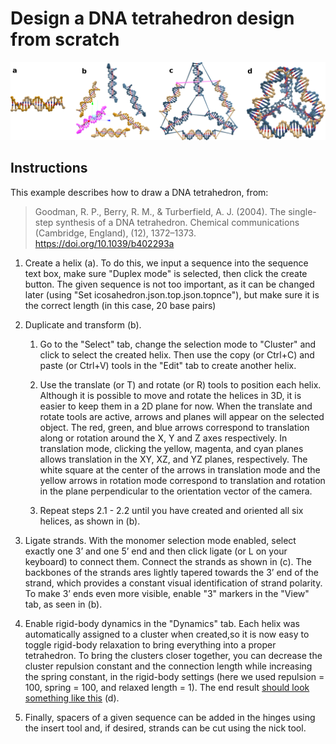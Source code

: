 # Design a DNA tetrahedron design from scratch

![](tetra.png)

## Instructions

This example describes how to draw a DNA tetrahedron, from:

> Goodman, R. P., Berry, R. M., & Turberfield, A. J. (2004). The single-step synthesis of a DNA tetrahedron. Chemical communications (Cambridge, England), (12), 1372–1373. https://doi.org/10.1039/b402293a


1. Create a helix (a). To do this, we input a sequence into the sequence text box, make sure "Duplex mode" is selected, then click the create button. The given sequence is not too important, as it can be changed later (using "Set icosahedron.json.top.json.topnce"), but make sure it is the correct length (in this case, 20 base pairs)

2. Duplicate and transform (b).
    1. Go to the "Select" tab, change the selection mode to "Cluster" and click to select the created helix. Then use the copy (or Ctrl+C) and paste (or Ctrl+V) tools in the "Edit" tab to create another helix.

    2. Use the translate (or T) and rotate (or R) tools to position each helix. Although it is possible to move and rotate the helices in 3D, it is easier to keep them in a 2D plane for now. When the translate and rotate tools are active, arrows and planes will appear on the selected object. The red, green, and blue arrows correspond to translation along or rotation around the X, Y and Z axes respectively. In translation mode, clicking the yellow, magenta, and cyan planes allows translation in the XY, XZ, and YZ planes, respectively. The white square at the center of the arrows in translation mode and the yellow arrows in rotation mode correspond to translation and rotation in the plane perpendicular to the orientation vector of the camera.

    3. Repeat steps 2.1 - 2.2 until you have created and oriented all six helices, as shown in (b).

3. Ligate strands. With the monomer selection mode enabled, select exactly one 3’ and one 5’ end and then click ligate (or L on your keyboard) to connect them. Connect the strands as shown in (c). The backbones of the strands ares lightly tapered towards the 3’ end of the strand, which provides a constant visual identification of strand polarity. To make 3’ ends even more visible, enable "3" markers in the "View" tab, as seen in (b).

4. Enable rigid-body dynamics in the "Dynamics" tab. Each helix was automatically assigned to a cluster when created,so it is now easy to toggle rigid-body relaxation to bring everything into a proper tetrahedron.  To bring the clusters closer together, you can decrease the cluster repulsion constant and the connection length while increasing the spring constant, in the rigid-body settings (here we used repulsion = 100, spring = 100, and relaxed length = 1). The end result [should look something like this](https://sulcgroup.github.io/oxdna-viewer/?configuration=https%3A%2F%2Fraw.githubusercontent.com%2Fsulcgroup%2Foxdna-viewer%2Fmaster%2Fexamples%2F2-free-form_design_example-tetrahedron%2Ftetra.dat&topology=https%3A%2F%2Fraw.githubusercontent.com%2Fsulcgroup%2Foxdna-viewer%2Fmaster%2Fexamples%2F2-free-form_design_example-tetrahedron%2Ftetra.top) (d).

5. Finally, spacers of a given sequence can be added in the hinges using the insert tool and, if desired, strands can be cut using the nick tool.
